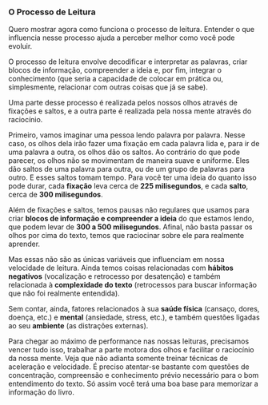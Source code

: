 ### O Processo de Leitura

Quero mostrar agora como funciona o processo de leitura. Entender o que influencia nesse processo ajuda a perceber melhor como você pode evoluir.

O processo de leitura envolve decodificar e interpretar as palavras, criar blocos de informação, compreender a ideia e, por fim, integrar o conhecimento (que seria a capacidade de colocar em prática ou, simplesmente, relacionar com outras coisas que já se sabe).

Uma parte desse processo é realizada pelos nossos olhos através de fixações e saltos, e a outra parte é realizada pela nossa mente através do raciocínio.

Primeiro, vamos imaginar uma pessoa lendo palavra por palavra. Nesse caso, os olhos dela irão fazer uma fixação em cada palavra lida e, para ir de uma palavra a outra, os olhos dão os saltos. Ao contrário do que pode parecer, os olhos não se movimentam de maneira suave e uniforme. Eles dão saltos de uma palavra para outra, ou de um grupo de palavras para outro. E esses saltos tomam tempo. Para você ter uma ideia do quanto isso pode durar, cada **fixação** leva cerca de **225 milisegundos**, e cada **salto**, cerca de **300 milisegundos**.

Além de fixações e saltos, temos pausas não regulares que usamos para criar **blocos de informação e compreender a ideia** do que estamos lendo, que podem levar de **300 a 500 milisegundos**. Afinal, não basta passar os olhos por cima do texto, temos que raciocinar sobre ele para realmente aprender.

Mas essas não são as únicas variáveis que influenciam em nossa velocidade de leitura. Ainda temos coisas relacionadas com **hábitos negativos** (vocalização e retrocesso por desatenção) e também relacionada à **complexidade do texto** (retrocessos para buscar informação que não foi realmente entendida).

Sem contar, ainda, fatores relacionados à sua **saúde física** (cansaço, dores, doença, etc.) e **mental** (ansiedade, stress, etc.), e também questões ligadas ao seu **ambiente** (as distrações externas).

Para chegar ao máximo de performance nas nossas leituras, precisamos vencer tudo isso, trabalhar a parte motora dos olhos e facilitar o raciocínio da nossa mente. Veja que não adianta somente treinar técnicas de aceleração e velocidade. É preciso atentar-se bastante com questões de concentração, compreensão e conhecimento prévio necessário para o bom entendimento do texto. Só assim você terá uma boa base para memorizar a informação do livro.
